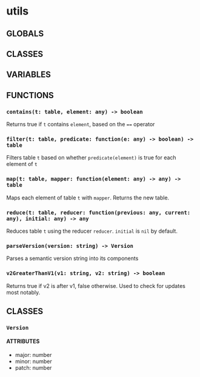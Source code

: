 # utils

## GLOBALS

## CLASSES

## VARIABLES

## FUNCTIONS

### `contains(t: table, element: any) -> boolean`

Returns true if `t` contains `element`, based on the `==` operator

<!-- lua: https://raw.githubusercontent.com/UwUDev/balamod/master/src/dependencies/utils.lua#contains -->

### `filter(t: table, predicate: function(e: any) -> boolean) -> table`

Filters table `t` based on whether `predicate(element)` is true for each element of `t`

### `map(t: table, mapper: function(element: any) -> any) -> table`

Maps each element of table `t` with `mapper`. Returns the new table.

### `reduce(t: table, reducer: function(previous: any, current: any), initial: any) -> any`

Reduces table `t` using the reducer `reducer`. `initial` is `nil` by default.

### `parseVersion(version: string) -> Version`

Parses a semantic version string into its components

### `v2GreaterThanV1(v1: string, v2: string) -> boolean`

Returns true if v2 is after v1, false otherwise. Used to check for updates most notably.

## CLASSES

### `Version`

#### ATTRIBUTES

- major: number
- minor: number
- patch: number
